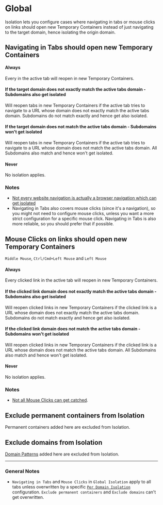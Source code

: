 # Global

Isolation lets you configure cases where navigating in tabs or mouse clicks on links should open new Temporary Containers instead of just navigating to the target domain, hence isolating the origin domain.

## Navigating in Tabs should open new Temporary Containers

#### Always
Every  in the active tab will reopen in new Temporary Containers.

#### If the  target domain does not exactly match the active tabs domain - Subdomains also get isolated
Will reopen tabs in new Temporary Containers if the active tab tries to navigate to a URL whose domain does not exactly match the active tabs domain. Subdomains do not match exactly and hence get also isolated.

#### If the  target domain does not match the active tabs domain - Subdomains won't get isolated
Will reopen tabs in new Temporary Containers if the active tab tries to navigate to a URL whose domain does not match the active tabs domain. All Subdomains also match and hence won't get isolated.

#### Never
No isolation applies.

### Notes
- [Not every website navigation is actually a browser navigation which can get isolated](Isolation-Notes#navigating-in-tabs-isolation-exceptions)
- Navigating in Tabs also covers mouse clicks (since it's a navigation), so you might not need to configure mouse clicks, unless you want a more strict configuration for a specific mouse click. Navigating in Tabs is also more reliable, so you should prefer that if possible.

## Mouse Clicks on links should open new Temporary Containers

`Middle Mouse`, `Ctrl/Cmd+Left Mouse` and `Left Mouse`

#### Always
Every clicked link in the active tab will reopen in new Temporary Containers.

#### If the clicked link domain does not exactly match the active tabs domain - Subdomains also get isolated
Will reopen clicked links in new Temporary Containers if the clicked link is a URL whose domain does not exactly match the active tabs domain. Subdomains do not match exactly and hence get also isolated.

#### If the clicked link domain does not match the active tabs domain - Subdomains won't get isolated
Will reopen clicked links in new Temporary Containers if the clicked link is a URL whose domain does not match the active tabs domain. All Subdomains also match and hence won't get isolated.

#### Never
No isolation applies.

### Notes
- [Not all Mouse Clicks can get catched](Isolation-Notes#mouse-clicks-exception).

## Exclude permanent containers from Isolation

Permanent containers added here are excluded from Isolation.

## Exclude domains from Isolation

[Domain Patterns](https://github.com/stoically/temporary-containers/wiki/Per-Domain-Isolation#domain-pattern) added here are excluded from Isolation.

---

### General Notes
- `Navigating in Tabs` and `Mouse Clicks` in `Global Isolation` apply to all tabs unless overwritten by a specific [`Per Domain Isolation`](Per-Domain-Isolation) configuration. `Exclude permanent containers` and `Exclude domains` can't get overwritten.